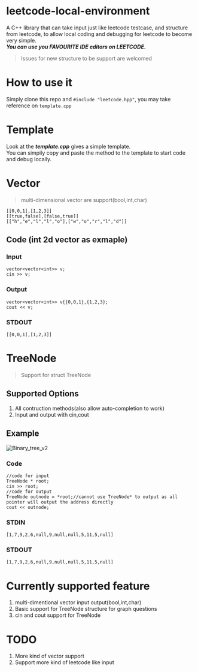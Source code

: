 # leetcode-local-environment
A C++ library that can take input just like leetcode testcase, and structure from leetcode, to allow local coding and debugging for leetcode to become very simple.\
***You can use you FAVOURITE IDE editors on LEETCODE.***
> Issues for new structure to be support are welcomed
# How to use it
Simply clone this repo and ```#include "leetcode.hpp"```, you may take reference on ```template.cpp```
# Template
Look at the ***template.cpp*** gives a simple template.\
You can simpily copy and paste the method to the template to start code and debug locally.
# Vector
> multi-dimensional vector are support(bool,int,char)
```
[[0,0,1],[1,2,3]]
[[true,false],[false,true]]
[["h","e","l","l","o"],["w","o","r","l","d"]]
```
## Code (int 2d vector as exmaple)
### Input
```
vector<vector<int>> v;
cin >> v;
```
### Output 
```
vector<vector<int>> v{{0,0,1},{1,2,3};
cout << v;
```
### STDOUT 
```
[[0,0,1],[1,2,3]]
```
# TreeNode
> Support for struct TreeNode 
## Supported Options
1. All contruction methods(also allow auto-completion to work)
2. Input and output with cin,cout
## Example 
![Binary_tree_v2](https://user-images.githubusercontent.com/75346987/206894919-3c640bd4-0dc7-4a44-b95a-1e06b9417612.svg)

### Code
```
//code for input
TreeNode * root;
cin >> root;
//code for output
TreeNode outnode = *root;//cannot use TreeNode* to output as all pointer will output the address directly
cout << outnode;
```
### STDIN
```
[1,7,9,2,6,null,9,null,null,5,11,5,null]  
```
### STDOUT
```
[1,7,9,2,6,null,9,null,null,5,11,5,null]  
```

# Currently supported feature
1. multi-dimentional vector input output(bool,int,char)
2. Basic support for TreeNode structure for graph questions
3. cin and cout support for TreeNode
# TODO
1. More kind of vector support
2. Support more kind of leetcode like input
